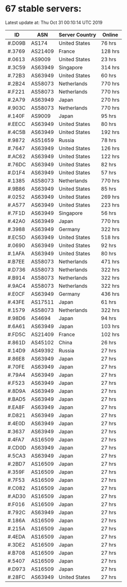 # 67 stable servers:

Latest update at: Thu Oct 31 00:10:14 UTC 2019

| ID | ASN | Server Country | Online |
| -- | --- | -------------- | ------ |
| #.D09B | AS174 | United States | 76 hrs |
| #.3769 | AS21409 | France | 128 hrs |
| #.0613 | AS9009 | United States | 23 hrs |
| #.3C59 | AS63949 | Singapore | 314 hrs |
| #.72B3 | AS63949 | United States | 60 hrs |
| #.2B24 | AS58073 | Netherlands | 770 hrs |
| #.F221 | AS58073 | Netherlands | 770 hrs |
| #.2A79 | AS63949 | Japan | 270 hrs |
| #.903C | AS58073 | Netherlands | 770 hrs |
| #.140F | AS9009 | Japan | 95 hrs |
| #.EECC | AS63949 | United States | 80 hrs |
| #.4C5B | AS63949 | United States | 192 hrs |
| #.9872 | AS51659 | Russia | 78 hrs |
| #.7647 | AS63949 | United States | 126 hrs |
| #.AC62 | AS63949 | United States | 122 hrs |
| #.76DC | AS63949 | United States | 82 hrs |
| #.D1F4 | AS63949 | United States | 57 hrs |
| #.1385 | AS58073 | Netherlands | 770 hrs |
| #.9B86 | AS63949 | United States | 85 hrs |
| #.0252 | AS63949 | United States | 269 hrs |
| #.A577 | AS63949 | United States | 223 hrs |
| #.7F1D | AS63949 | Singapore | 56 hrs |
| #.42A0 | AS63949 | Japan | 770 hrs |
| #.3988 | AS63949 | Germany | 322 hrs |
| #.EC5D | AS63949 | United States | 518 hrs |
| #.0690 | AS63949 | United States | 92 hrs |
| #.1AFA | AS63949 | United States | 80 hrs |
| #.B7EE | AS58073 | Netherlands | 471 hrs |
| #.D736 | AS58073 | Netherlands | 322 hrs |
| #.B914 | AS58073 | Netherlands | 322 hrs |
| #.9AC4 | AS58073 | Netherlands | 322 hrs |
| #.E0CF | AS63949 | Germany | 436 hrs |
| #.43FE | AS17511 | Japan | 61 hrs |
| #.1579 | AS58073 | Netherlands | 322 hrs |
| #.98D6 | AS4694 | Japan | 94 hrs |
| #.6A61 | AS63949 | Japan | 103 hrs |
| #.FD5C | AS21409 | France | 102 hrs |
| #.861D | AS45102 | China | 26 hrs |
| #.14D9 | AS49392 | Russia | 27 hrs |
| #.86E8 | AS63949 | Japan | 27 hrs |
| #.70FE | AS63949 | Japan | 27 hrs |
| #.79A4 | AS63949 | Japan | 27 hrs |
| #.F523 | AS63949 | Japan | 27 hrs |
| #.8D9A | AS63949 | Japan | 27 hrs |
| #.BAD5 | AS63949 | Japan | 27 hrs |
| #.EA8F | AS63949 | Japan | 27 hrs |
| #.D821 | AS63949 | Japan | 27 hrs |
| #.4E0D | AS63949 | Japan | 27 hrs |
| #.3637 | AS63949 | Japan | 27 hrs |
| #.4FA7 | AS16509 | Japan | 27 hrs |
| #.CD0D | AS63949 | Japan | 27 hrs |
| #.5CA3 | AS63949 | Japan | 27 hrs |
| #.2BD7 | AS16509 | Japan | 27 hrs |
| #.359F | AS16509 | Japan | 27 hrs |
| #.7F53 | AS16509 | Japan | 27 hrs |
| #.C082 | AS16509 | Japan | 27 hrs |
| #.AD30 | AS16509 | Japan | 27 hrs |
| #.F016 | AS16509 | Japan | 27 hrs |
| #.792C | AS63949 | Japan | 27 hrs |
| #.186A | AS16509 | Japan | 27 hrs |
| #.215A | AS16509 | Japan | 27 hrs |
| #.4EDA | AS16509 | Japan | 27 hrs |
| #.3DE2 | AS16509 | Japan | 27 hrs |
| #.B708 | AS16509 | Japan | 27 hrs |
| #.5407 | AS16509 | Japan | 27 hrs |
| #.D973 | AS16509 | Japan | 27 hrs |
| #.28FC | AS63949 | United States | 27 hrs |

